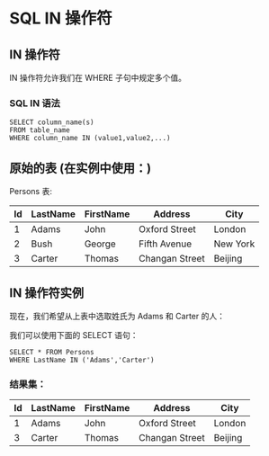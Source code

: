 # SQL IN 操作符

## IN 操作符

IN 操作符允许我们在 WHERE 子句中规定多个值。

### SQL IN 语法

```mysql
SELECT column_name(s)
FROM table_name
WHERE column_name IN (value1,value2,...)
```

## 原始的表 (在实例中使用：)

Persons 表:

| Id   | LastName | FirstName | Address        | City     |
| ---- | -------- | --------- | -------------- | -------- |
| 1    | Adams    | John      | Oxford Street  | London   |
| 2    | Bush     | George    | Fifth Avenue   | New York |
| 3    | Carter   | Thomas    | Changan Street | Beijing  |

## IN 操作符实例

现在，我们希望从上表中选取姓氏为 Adams 和 Carter 的人：

我们可以使用下面的 SELECT 语句：

```
SELECT * FROM Persons
WHERE LastName IN ('Adams','Carter')
```

### 结果集：

| Id   | LastName | FirstName | Address        | City    |
| ---- | -------- | --------- | -------------- | ------- |
| 1    | Adams    | John      | Oxford Street  | London  |
| 3    | Carter   | Thomas    | Changan Street | Beijing |